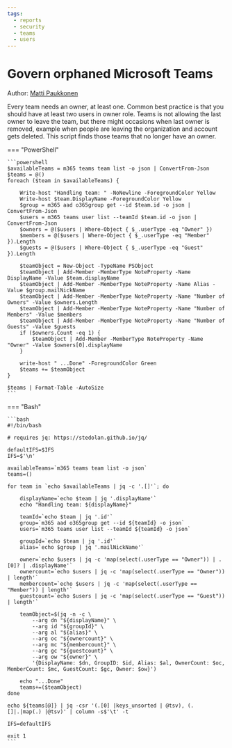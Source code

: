 ```yaml
---
tags:
  - reports
  - security
  - teams
  - users
---
```


# Govern orphaned Microsoft Teams

Author: [Matti Paukkonen](https://mattipaukkonen.com/2019/10/09/govern-orphaned-teams-with-powershell/)

Every team needs an owner, at least one. Common best practice is that you should have at least two users in owner role. Teams is not allowing the last owner to leave the team, but there might occasions when last owner is removed, example when people are leaving the organization and account gets deleted. This script finds those teams that no longer have an owner.

=== "PowerShell"

    ```powershell
    $availableTeams = m365 teams team list -o json | ConvertFrom-Json
    $teams = @()
    foreach ($team in $availableTeams) {

        Write-host "Handling team: " -NoNewline -ForegroundColor Yellow
        Write-host $team.DisplayName -ForegroundColor Yellow
        $group = m365 aad o365group get --id $team.id -o json | ConvertFrom-Json
        $users = m365 teams user list --teamId $team.id -o json | ConvertFrom-Json
        $owners = @($users | Where-Object { $_.userType -eq "Owner" })
        $members = @($users | Where-Object { $_.userType -eq "Member" }).Length
        $guests = @($users | Where-Object { $_.userType -eq "Guest" }).Length

        $teamObject = New-Object -TypeName PSObject
        $teamObject | Add-Member -MemberType NoteProperty -Name DisplayName -Value $team.displayName
        $teamObject | Add-Member -MemberType NoteProperty -Name Alias -Value $group.mailNickName
        $teamObject | Add-Member -MemberType NoteProperty -Name "Number of Owners" -Value $owners.Length
        $teamObject | Add-Member -MemberType NoteProperty -Name "Number of Members" -Value $members
        $teamObject | Add-Member -MemberType NoteProperty -Name "Number of Guests" -Value $guests
        if ($owners.Count -eq 1) {
            $teamObject | Add-Member -MemberType NoteProperty -Name "Owner" -Value $owners[0].displayName
        }

        write-host " ...Done" -ForegroundColor Green
        $teams += $teamObject
    }

    $teams | Format-Table -AutoSize
    ```

=== "Bash"

    ```bash
    #!/bin/bash

    # requires jq: https://stedolan.github.io/jq/

    defaultIFS=$IFS
    IFS=$'\n'

    availableTeams=`m365 teams team list -o json`
    teams=()

    for team in `echo $availableTeams | jq -c '.[]'`; do

        displayName=`echo $team | jq '.displayName'`
        echo "Handling team: ${displayName}"

        teamId=`echo $team | jq '.id'`
        group=`m365 aad o365group get --id ${teamId} -o json`
        users=`m365 teams user list --teamId ${teamId} -o json`

        groupId=`echo $team | jq '.id'`
        alias=`echo $group | jq '.mailNickName'`

        owner=`echo $users | jq -c 'map(select(.userType == "Owner")) | .[0]? | .displayName'`
        ownercount=`echo $users | jq -c 'map(select(.userType == "Owner")) | length'`
        membercount=`echo $users | jq -c 'map(select(.userType == "Member")) | length'`
        guestcount=`echo $users | jq -c 'map(select(.userType == "Guest")) | length'`

        teamObject=$(jq -n -c \
            --arg dn "${displayName}" \
            --arg id "${groupId}" \
            --arg al "${alias}" \
            --arg oc "${ownercount}" \
            --arg mc "${membercount}" \
            --arg gc "${guestcount}" \
            --arg ow "${owner}" \
            '{DisplayName: $dn, GroupID: $id, Alias: $al, OwnerCount: $oc, MemberCount: $mc, GuestCount: $gc, Owner: $ow}')

        echo "...Done"
        teams+=($teamObject)
    done

    echo ${teams[@]} | jq -csr '(.[0] |keys_unsorted | @tsv), (.[]|.|map(.) |@tsv)' | column -s$'\t' -t

    IFS=defaultIFS

    exit 1
    ```
